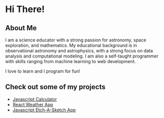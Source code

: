 # Hi There!

## About Me
I am a science educator with a strong passion for astronomy, space exploration, and mathematics. My educational background is in observational astronomy and astrophysics, with a strong focus on data analysis and computational modeling. I am also a self-taught programmer with skills ranging from machine learning to web development.

I love to learn and I program for fun!

## Check out some of my projects
- [Javascript Calculator](https://joshua-a-jones.github.io/js_calculator/)
- [React Weather App](https://joshua-a-jones.github.io/weather-app/)
- [Javascript Etch-A-Sketch App](https://joshua-a-jones.github.io/etch-a-sketch/)
<!--
**joshua-a-jones/joshua-a-jones** is a ✨ _special_ ✨ repository because its `README.md` (this file) appears on your GitHub profile.

Here are some ideas to get you started:

- 🔭 I’m currently working on ...
- 🌱 I’m currently learning ...
- 👯 I’m looking to collaborate on ...
- 🤔 I’m looking for help with ...
- 💬 Ask me about ...
- 📫 How to reach me: ...
- 😄 Pronouns: ...
- ⚡ Fun fact: ...
-->
